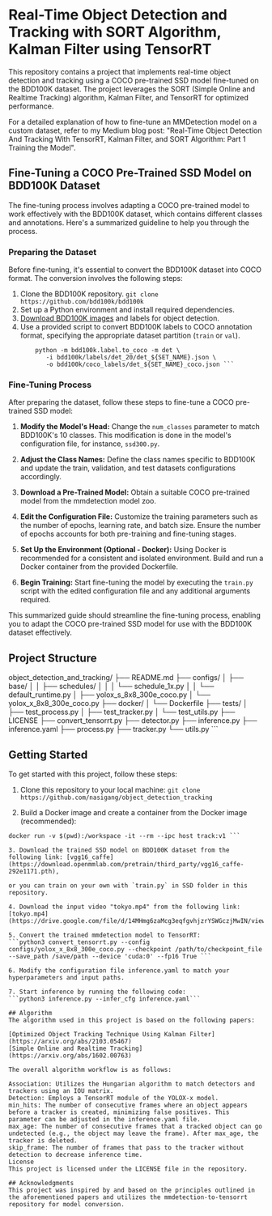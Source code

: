 # Real-Time Object Detection and Tracking with SORT Algorithm, Kalman Filter using TensorRT

​<light>This repository contains a project that implements real-time object detection and tracking using a COCO pre-trained SSD model fine-tuned on the BDD100K dataset.</light> The project leverages the SORT (Simple Online and Realtime Tracking) algorithm, Kalman Filter, and TensorRT for optimized performance.

For a detailed explanation of how to fine-tune an MMDetection model on a custom dataset, refer to my Medium blog post: "Real-Time Object Detection And Tracking With TensorRT, Kalman Filter, and SORT Algorithm: Part 1 Training the Model".

## Fine-Tuning a COCO Pre-Trained SSD Model on BDD100K Dataset

​<light>The fine-tuning process involves adapting a COCO pre-trained model to work effectively with the BDD100K dataset, which contains different classes and annotations.</light> Here's a summarized guideline to help you through the process.

### Preparing the Dataset
Before fine-tuning, it's essential to convert the BDD100K dataset into COCO format. The conversion involves the following steps:

1. Clone the BDD100K repository.
  ``` git clone https://github.com/bdd100k/bdd100k ```
2. Set up a Python environment and install required dependencies.
3. [Download BDD100K images](https://bdd-data.berkeley.edu/) and labels for object detection.
4. Use a provided script to convert BDD100K labels to COCO annotation format, specifying the appropriate dataset partition (`train` or `val`).
   ``` mkdir bdd100k/coco_labels
       python -m bdd100k.label.to_coco -m det \
          -i bdd100k/labels/det_20/det_${SET_NAME}.json \
          -o bdd100k/coco_labels/det_${SET_NAME}_coco.json ```

### Fine-Tuning Process
After preparing the dataset, follow these steps to fine-tune a COCO pre-trained SSD model:

1. **Modify the Model's Head:**
   Change the `num_classes` parameter to match BDD100K's 10 classes. This modification is done in the model's configuration file, for instance, `ssd300.py`.

2. **Adjust the Class Names:**
   Define the class names specific to BDD100K and update the train, validation, and test datasets configurations accordingly.

3. **Download a Pre-Trained Model:**
   Obtain a suitable COCO pre-trained model from the mmdetection model zoo.

4. **Edit the Configuration File:**
   Customize the training parameters such as the number of epochs, learning rate, and batch size. Ensure the number of epochs accounts for both pre-training and fine-tuning stages.

5. **Set Up the Environment (Optional - Docker):**
   Using Docker is recommended for a consistent and isolated environment. Build and run a Docker container from the provided Dockerfile.

6. **Begin Training:**
   Start fine-tuning the model by executing the `train.py` script with the edited configuration file and any additional arguments required.

This summarized guide should streamline the fine-tuning process, enabling you to adapt the COCO pre-trained SSD model for use with the BDD100K dataset effectively.



## Project Structure

object_detection_and_tracking/ ├── README.md ├── configs/ │ ├── base/ │ │ ├── schedules/ │ │ │ └── schedule_1x.py │ │ └── default_runtime.py │ ├── yolox_s_8x8_300e_coco.py │ └── yolox_x_8x8_300e_coco.py ├── docker/ │ └── Dockerfile ├── tests/ │ ├── test_process.py │ ├── test_tracker.py │ └── test_utils.py ├── LICENSE ├── convert_tensorrt.py ├── detector.py ├── inference.py ├── inference.yaml ├── process.py ├── tracker.py └── utils.py ```

## Getting Started 
To get started with this project, follow these steps:

1. Clone this repository to your local machine:
```git clone https://github.com/nasigang/object_detection_tracking```

2. Build a Docker image and create a container from the Docker image (recommended):
``` docker build -t track:v1 -f docker/Dockerfile .
docker run -v $(pwd):/workspace -it --rm --ipc host track:v1 ```

3. Download the trained SSD model on BDD100K dataset from the following link: [vgg16_caffe](https://download.openmmlab.com/pretrain/third_party/vgg16_caffe-292e1171.pth),

or you can train on your own with `train.py` in SSD folder in this repository.

4. Download the input video "tokyo.mp4" from the following link: [tokyo.mp4](https://drive.google.com/file/d/14MHmg6zaMcg3eqfgvhjzrYSWGczjMwIN/view)

5. Convert the trained mmdetection model to TensorRT:
```python3 convert_tensorrt.py --config configs/yolox_x_8x8_300e_coco.py --checkpoint /path/to/checkpoint_file --save_path /save/path --device 'cuda:0' --fp16 True ```

6. Modify the configuration file inference.yaml to match your hyperparameters and input paths.

7. Start inference by running the following code:
```python3 inference.py --infer_cfg inference.yaml```

## Algorithm
The algorithm used in this project is based on the following papers:

[Optimized Object Tracking Technique Using Kalman Filter](https://arxiv.org/abs/2103.05467)
[Simple Online and Realtime Tracking](https://arxiv.org/abs/1602.00763)

The overall algorithm workflow is as follows:

Association: Utilizes the Hungarian algorithm to match detectors and trackers using an IOU matrix.
Detection: Employs a TensorRT module of the YOLOX-x model.
min_hits: The number of consecutive frames where an object appears before a tracker is created, minimizing false positives. This parameter can be adjusted in the inference.yaml file.
max_age: The number of consecutive frames that a tracked object can go undetected (e.g., the object may leave the frame). After max_age, the tracker is deleted.
skip_frame: The number of frames that pass to the tracker without detection to decrease inference time.
License
This project is licensed under the LICENSE file in the repository.

## Acknowledgments
This project was inspired by and based on the principles outlined in the aforementioned papers and utilizes the mmdetection-to-tensorrt repository for model conversion.

```

